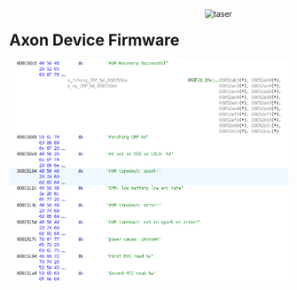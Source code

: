 <img width="30%" height="30%" alt="taser" src="https://github.com/user-attachments/assets/bd4e2d9f-6c35-431e-8fac-e03f72440e83" align="right"/>

# Axon Device Firmware

<img src="signal-2025-09-21-14-28-45-410-1.png" />
